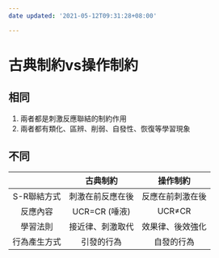```yaml
---
date updated: '2021-05-12T09:31:28+08:00'

---
```


# 古典制約vs操作制約

## 相同

1.  兩者都是刺激反應聯結的制約作用
2.  兩者都有類化、區辨、削弱、自發性、恢復等學習現象

## 不同

|         |     古典制約    |   操作制約   |
| :-----: | :---------: | :------: |
| S-R聯結方式 |   刺激在前反應在後  | 反應在前刺激在後 |
|   反應內容  | UCR=CR (唾液) |  UCR≠CR  |
|   學習法則  |   接近律、刺激取代  | 效果律、後效強化 |
|  行為產生方式 |    引發的行為    |   自發的行為  |
